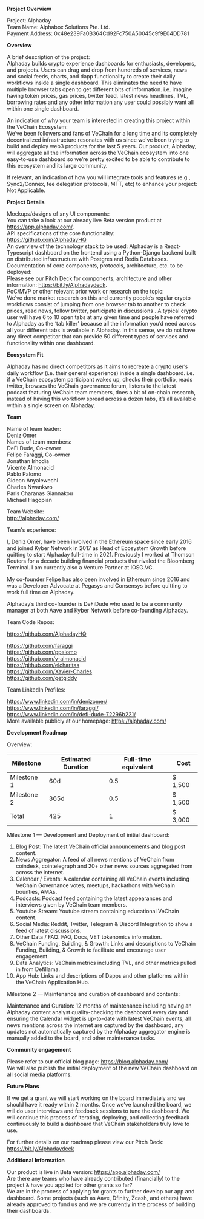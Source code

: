 **Project Overview** 

Project: Alphaday \
Team Name: Alphabox Solutions Pte. Ltd. \
Payment Address: 0x48e239Fa0B364Cd92Fc750A50045c9f9E04DD781 

**Overview**

A brief description of the project: \
Alphaday builds crypto experience dashboards for enthusiasts, developers, and projects. Users can drag and drop from hundreds of services, news and social feeds, charts, and dapp functionality to create their daily workflows inside a single dashboard. This eliminates the need to have multiple browser tabs open to get different bits of information. i.e. imagine having token prices, gas prices, twitter feed, latest news headlines, TVL, borrowing rates and any other information any user could possibly want all within one single dashboard. 

An indication of why your team is interested in creating this project within the VeChain Ecosystem: \
We’ve been followers and fans of VeChain for a long time and its completely decentralized infrastructure resonates with us since we’ve been trying to build and deploy web3 products for the last 5 years. Our product, Alphaday, will aggregate all the information across the VeChain ecosystem into one easy-to-use dashboard so we’re pretty excited to be able to contribute to this ecosystem and its large community.

If relevant, an indication of how you will integrate tools and features (e.g., Sync2/Connex, fee delegation protocols, MTT, etc) to enhance your project: \
Not Applicable.

**Project Details**

Mockups/designs of any UI components: \
You can take a look at our already live Beta version product at https://app.alphaday.com/. \
API specifications of the core functionality: \
https://github.com/AlphadayHQ \
An overview of the technology stack to be used: Alphaday is a React-Typescript dashboard on the frontend using a Python-Django backend built on distributed infrastructure with Postgres and Redis Databases. \
Documentation of core components, protocols, architecture, etc. to be deployed: \
Please see our Pitch Deck for components, architecture and other information: https://bit.ly/Alphadaydeck. \
PoC/MVP or other relevant prior work or research on the topic: \
We’ve done market research on this and currently people’s regular crypto workflows consist of jumping from one browser tab to another to check prices, read news, follow twitter, participate in discussions . A typical crypto user will have 6 to 10 open tabs at any given time and people have referred to Alphaday as the ‘tab killer’ because all the information you’d need across all your different tabs is available in Alphaday. In this sense, we do not have any direct competitor that can provide 50 different types of services and functionality within one dashboard.

**Ecosystem Fit**

Alphaday has no direct competitors as it aims to recreate a crypto user’s daily workflow (i.e. their general experience) inside a single dashboard. i.e. if a VeChain ecosystem participant wakes up, checks their portfolio, reads twitter, browses the VeChain governance forum, listens to the latest podcast featuring VeChain team members,  does a bit of on-chain research, instead of having this workflow spread across a dozen tabs, it’s all available within a single screen on Alphaday.

**Team** 

Name of team leader: \
Deniz Omer \
Names of team members: \
DeFi Dude, Co-owner \
Felipe Faraggi, Co-owner \
Jonathan Irhodia \
Vicente Almonacid \
Pablo Palomo \
Gideon Anyalewechi \
Charles Nwankwo \
Paris Charanas Giannakou \
Michael Hagopian

Team Website: \
http://alphaday.com/

Team's experience:

I, Deniz Omer, have been involved in the Ethereum space since early 2016 and joined Kyber Network in 2017 as Head of Ecosystem Growth before quitting to start Alphaday full-time in 2021. Previously I worked at Thomson Reuters for a decade building financial products that rivaled the Bloomberg Terminal. I am currently also a Venture Partner at IOSG.VC.

My co-founder Felipe has also been involved in Ethereum since 2016 and was a Developer Advocate at Pegasys and Consensys before quitting to work full time on Alphaday.

Alphaday’s third co-founder is DeFiDude who used to be a community manager at both Aave and Kyber Network before co-founding Alphaday.

Team Code Repos:

https://github.com/AlphadayHQ

https://github.com/faraggi \
https://github.com/ppalomo \
https://github.com/v-almonacid \
https://github.com/elcharitas \
https://github.com/Xavier-Charles \
https://github.com/getgiddy

Team LinkedIn Profiles:

https://www.linkedin.com/in/denizomer/ \
https://www.linkedin.com/in/faraggi/ \
https://www.linkedin.com/in/defi-dude-72296b221/ \
More available publicly at our homepage: https://alphaday.com/ 

**Development Roadmap**

Overview:

  | Milestone    | Estimated Duration  | Full-time equivalent   | Cost         |
  | -----------  | ------------        | ---------------------- | -------------|
  | Milestone 1  |   60d               |     0.5                |   $ 1,500    |
  | Milestone 2  |   365d              |     0.5                |   $ 1,500    |
  | Total        |   425               |     1                  |   $ 3,000    |

Milestone 1 — Development and Deployment of initial dashboard:

1. Blog Post: The latest VeChain official announcements and blog post content.
2. News Aggregator: A feed of all news mentions of VeChain from coindesk, cointelegraph and 20+ other news sources aggregated from across the internet.
3. Calendar / Events: A calendar containing all VeChain events including VeChain Governance votes, meetups, hackathons with VeChain bounties, AMAs.
4. Podcasts: Podcast feed containing the latest appearances and interviews given by VeChain team members.
5. Youtube Stream: Youtube stream containing educational VeChain content.
6. Social Media: Reddit, Twitter, Telegram & Discord Integration to show a feed of latest discussions.
7. Other Data / FAQ: FAQ, Docs, VET tokenomics information.
8. VeChain Funding, Building, & Growth: Links and descriptions to VeChain Funding, Building, & Growth to facilitate and encourage user engagement.
9. Data Analytics: VeChain metrics including TVL,  and other metrics pulled in from Defillama.
10. App Hub: Links and descriptions of Dapps and other platforms within the VeChain Application Hub.

Milestone 2  — Maintenance and curation of dashboard and contents:

Maintenance and Curation: 12 months of maintenance including having an Alphaday content analyst quality-checking the dashboard every day and ensuring the Calendar widget is up-to-date with latest VeChain events, all news mentions across the internet are captured by the dashboard, any updates not automatically captured by the Alphaday aggregator engine is manually added to the board, and other maintenance tasks.

**Community engagement**

Please refer to our official blog page: https://blog.alphaday.com/ \
We will also publish the initial deployment of the new VeChain dashboard on all social media platforms.

**Future Plans**

If we get a grant we will start working on the board immediately and we should have it ready within 2 months. Once we’ve launched the board, we will do user interviews and feedback sessions to tune the dashboard. We will continue this process of iterating, deploying, and collecting feedback continuously to build a dashboard that VeChain stakeholders truly love to use.

For further details on our roadmap please view our Pitch Deck: https://bit.ly/Alphadaydeck 

**Additional Information** 

Our product is live in Beta version: https://app.alphaday.com/  \
Are there any teams who have already contributed (financially) to the project & have you applied for other grants so far? \
We are in the process of applying for grants to further develop our app and dashboard. Some projects (such as Aave, Dfinity, Zcash, and others) have already approved to fund us and we are currently in the process of building their dashboards.
